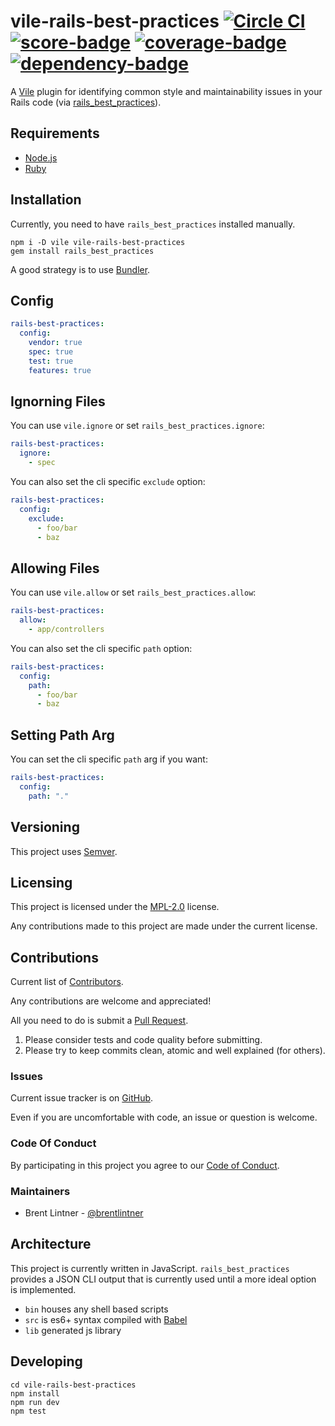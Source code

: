 # vile-rails-best-practices [![Circle CI](https://circleci.com/gh/forthright/vile-rails-best-practices.svg?style=shield&circle-token=fd1583c63da595c1c2dc380fe0118229c2f521ba)](https://circleci.com/gh/forthright/vile-rails-best-practices) [![score-badge](https://vile.io/api/v0/projects/vile-rails-best-practices/badges/score?token=USryyHar5xQs7cBjNUdZ)](https://vile.io/~brentlintner/vile-rails-best-practices) [![coverage-badge](https://vile.io/api/v0/projects/vile-rails-best-practices/badges/coverage?token=USryyHar5xQs7cBjNUdZ)](https://vile.io/~brentlintner/vile-rails-best-practices) [![dependency-badge](https://vile.io/api/v0/projects/vile-rails-best-practices/badges/dependency?token=USryyHar5xQs7cBjNUdZ)](https://vile.io/~brentlintner/vile-rails-best-practices)

A [Vile](https://vile.io) plugin for identifying common style and
maintainability issues in your Rails code (via [rails_best_practices](https://github.com/railsbp/rails_best_practices)).

## Requirements

- [Node.js](http://nodejs.org)
- [Ruby](http://ruby-lang.org)

## Installation

Currently, you need to have `rails_best_practices` installed manually.

    npm i -D vile vile-rails-best-practices
    gem install rails_best_practices

A good strategy is to use [Bundler](http://bundler.io).

## Config

```yaml
rails-best-practices:
  config:
    vendor: true
    spec: true
    test: true
    features: true
```

## Ignorning Files

You can use `vile.ignore` or set `rails_best_practices.ignore`:

```yaml
rails-best-practices:
  ignore:
    - spec
```

You can also set the cli specific `exclude` option:

```yaml
rails-best-practices:
  config:
    exclude:
      - foo/bar
      - baz
```

## Allowing Files

You can use `vile.allow` or set `rails_best_practices.allow`:

```yaml
rails-best-practices:
  allow:
    - app/controllers
```

You can also set the cli specific `path` option:

```yaml
rails-best-practices:
  config:
    path:
      - foo/bar
      - baz
```

## Setting Path Arg

You can set the cli specific `path` arg if you want:
```yaml
rails-best-practices:
  config:
    path: "."
```

## Versioning

This project uses [Semver](http://semver.org).

## Licensing

This project is licensed under the [MPL-2.0](LICENSE) license.

Any contributions made to this project are made under the current license.

## Contributions

Current list of [Contributors](https://github.com/forthright/vile-rails-best-practices/graphs/contributors).

Any contributions are welcome and appreciated!

All you need to do is submit a [Pull Request](https://github.com/forthright/vile-rails-best-practices/pulls).

1. Please consider tests and code quality before submitting.
2. Please try to keep commits clean, atomic and well explained (for others).

### Issues

Current issue tracker is on [GitHub](https://github.com/forthright/vile-rails-best-practices/issues).

Even if you are uncomfortable with code, an issue or question is welcome.

### Code Of Conduct

By participating in this project you agree to our [Code of Conduct](CODE_OF_CONDUCT.md).

### Maintainers

- Brent Lintner - [@brentlintner](http://github.com/brentlintner)

## Architecture

This project is currently written in JavaScript. `rails_best_practices` provides
a JSON CLI output that is currently used until a more ideal option is implemented.

- `bin` houses any shell based scripts
- `src` is es6+ syntax compiled with [Babel](https://babeljs.io)
- `lib` generated js library

## Developing

    cd vile-rails-best-practices
    npm install
    npm run dev
    npm test
